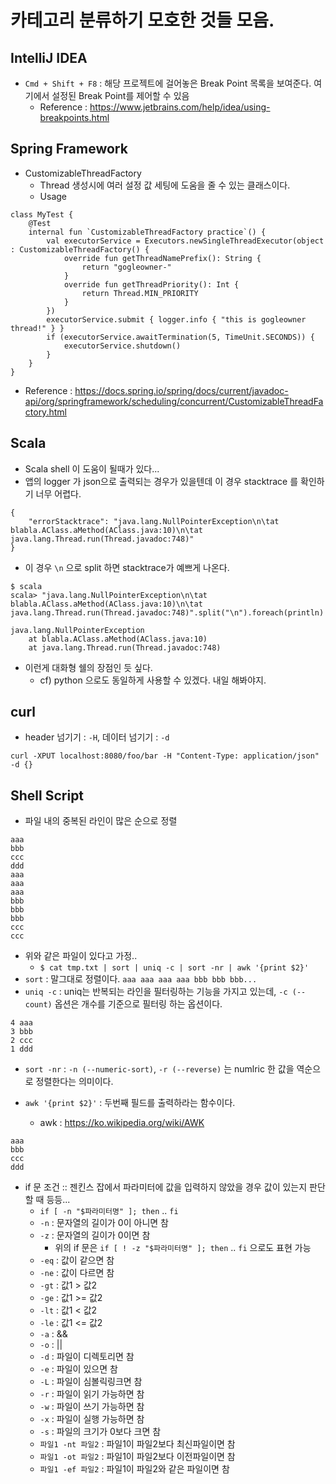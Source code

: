 # 카테고리 분류하기 모호한 것들 모음.

## IntelliJ IDEA
- `Cmd + Shift + F8` : 해당 프로젝트에 걸어놓은 Break Point 목록을 보여준다. 여기에서 설정된 Break Point를 제어할 수 있음
  - Reference : https://www.jetbrains.com/help/idea/using-breakpoints.html

## Spring Framework
- CustomizableThreadFactory
  - Thread 생성시에  여러 설정 값 세팅에 도움을 줄 수 있는 클래스이다.
  - Usage

```
class MyTest {
    @Test
    internal fun `CustomizableThreadFactory practice`() {
        val executorService = Executors.newSingleThreadExecutor(object : CustomizableThreadFactory() {
            override fun getThreadNamePrefix(): String {
                return "gogleowner-"
            }
            override fun getThreadPriority(): Int {
                return Thread.MIN_PRIORITY
            }
        })
        executorService.submit { logger.info { "this is gogleowner thread!" } }
        if (executorService.awaitTermination(5, TimeUnit.SECONDS)) {
            executorService.shutdown()
        }
    }
}
```

  - Reference : https://docs.spring.io/spring/docs/current/javadoc-api/org/springframework/scheduling/concurrent/CustomizableThreadFactory.html

## Scala
- Scala shell 이 도움이 될때가 있다...
- 앱의 logger 가 json으로 출력되는 경우가 있을텐데 이 경우 stacktrace 를 확인하기 너무 어렵다.

```
{
    "errorStacktrace": "java.lang.NullPointerException\n\tat blabla.AClass.aMethod(AClass.java:10)\n\tat java.lang.Thread.run(Thread.javadoc:748)"
}
```

- 이 경우 `\n` 으로 split 하면 stacktrace가 예쁘게 나온다.

```
$ scala
scala> "java.lang.NullPointerException\n\tat blabla.AClass.aMethod(AClass.java:10)\n\tat java.lang.Thread.run(Thread.javadoc:748)".split("\n").foreach(println)

java.lang.NullPointerException
    at blabla.AClass.aMethod(AClass.java:10)
    at java.lang.Thread.run(Thread.javadoc:748)
```

- 이런게 대화형 쉘의 장점인 듯 싶다.
  - cf) python 으로도 동일하게 사용할 수 있겠다. 내일 해봐야지.

## curl
- header 넘기기 : `-H`, 데이터 넘기기 : `-d`

```
curl -XPUT localhost:8080/foo/bar -H "Content-Type: application/json" -d {}
```

## Shell Script
- 파일 내의 중복된 라인이 많은 순으로 정렬

```
aaa
bbb
ccc
ddd
aaa
aaa
aaa
bbb
bbb
bbb
ccc
ccc
```

- 위와 같은 파일이 있다고 가정..
    - `$ cat tmp.txt | sort | uniq -c | sort -nr | awk '{print $2}'`
- `sort` : 말그대로 정렬이다. `aaa aaa aaa aaa bbb bbb bbb...`
- `uniq -c` : uniq는 반복되는 라인을 필터링하는 기능을 가지고 있는데, `-c (--count)` 옵션은 개수를 기준으로 필터링 하는 옵션이다.

```
4 aaa
3 bbb
2 ccc
1 ddd
```

- `sort -nr` : `-n (--numeric-sort)`, `-r (--reverse)` 는 numlric 한 값을 역순으로 정렬한다는 의미이다.

- `awk '{print $2}'` : 두번째 필드를 출력하라는 함수이다.
    - awk : https://ko.wikipedia.org/wiki/AWK

```
aaa
bbb
ccc
ddd
```

- if 문 조건 :: 젠킨스 잡에서 파라미터에 값을 입력하지 않았을 경우 값이 있는지 판단할 때 등등...
  - `if [ -n "$파라미터명" ]; then` .. `fi`
  - `-n` : 문자열의 길이가 0이 아니면 참
  - `-z` : 문자열의 길이가 0이면 참
    - 위의 if 문은 `if [ ! -z "$파라미터명" ]; then` .. `fi` 으로도 표현 가능
  - `-eq` : 값이 같으면 참
  - `-ne` : 값이 다르면 참
  - `-gt` : 값1 > 값2
  - `-ge` : 값1 >= 값2
  - `-lt` : 값1 < 값2
  - `-le` : 값1 <= 값2
  - `-a` : &&
  - `-o` : ||
  - `-d` : 파일이 디렉토리면 참
  - `-e` : 파일이 있으면 참
  - `-L` : 파일이 심볼릭링크면 참
  - `-r` : 파일이 읽기 가능하면 참
  - `-w` : 파일이 쓰기 가능하면 참
  - `-x` : 파일이 실행 가능하면 참
  - `-s` : 파일의 크기가 0보다 크면 참
  - `파일1 -nt 파일2` : 파일1이 파일2보다 최신파일이면 참
  - `파일1 -ot 파일2` : 파일1이 파일2보다 이전파일이면 참
  - `파일1 -ef 파일2` : 파일1이 파일2와 같은 파일이면 참

